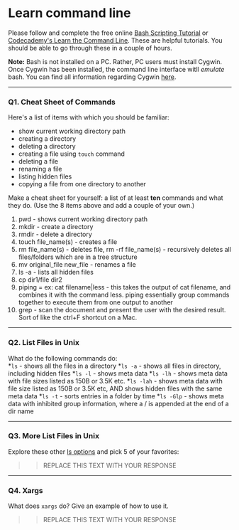# Learn command line

Please follow and complete the free online [Bash Scripting Tutorial](https://ryanstutorials.net/bash-scripting-tutorial/) or [Codecademy's Learn the Command Line](https://www.codecademy.com/learn/learn-the-command-line). These are helpful tutorials. You should be able to go through these in a couple of hours.

**Note:** Bash is not installed on a PC. Rather, PC users must install Cygwin. Once Cygwin has been installed, the command line interface witll _emulate_ bash. You can find all information regarding Cygwin [here](https://www.cygwin.com/).

---

### Q1.  Cheat Sheet of Commands  

Here's a list of items with which you should be familiar:  
* show current working directory path
* creating a directory
* deleting a directory
* creating a file using `touch` command
* deleting a file
* renaming a file
* listing hidden files
* copying a file from one directory to another

Make a cheat sheet for yourself: a list of at least **ten** commands and what they do.  (Use the 8 items above and add a couple of your own.)  

> > 
1. pwd - shows current working directory path 
2. mkdir - create a directory 
3. rmdir - delete a directory 
4. touch file_name(s) - creates a file 
5. rm file_name(s) - deletes file, rm -rf file_name(s) - recursively deletes all files/folders which are in a tree structure
6. mv original_file new_file - renames a file 
7. ls -a - lists all hidden files 
8. cp dir1/file dir2
9. piping = ex: cat filename|less - this takes the output of cat filename, and combines it with the command less. piping essentially group commands together to execute them from one output to another 
10. grep - scan the document and present the user with the desired result. Sort of like the ctrl+F shortcut on a Mac. 

---

### Q2.  List Files in Unix   

What do the following commands do:  
*`ls`  - shows all the files in a directory 
*`ls -a`  - shows all files in directory, including hidden files 
*`ls -l`  - shows meta data 
*`ls -lh`  - shows meta data with file sizes listed as 150B or 3.5K etc. 
*`ls -lah`  - shows meta data with file size listed as 150B or 3.5K etc, AND shows hidden files with the same meta data
*`ls -t`  - sorts entries in a folder by time 
*`ls -Glp`  - shows meta data with inhibited group information, where a / is appended at the end of a dir name



---

### Q3.  More List Files in Unix  

Explore these other [ls options](http://www.techonthenet.com/unix/basic/ls.php) and pick 5 of your favorites:

> > REPLACE THIS TEXT WITH YOUR RESPONSE

---

### Q4.  Xargs   

What does `xargs` do? Give an example of how to use it.

> > REPLACE THIS TEXT WITH YOUR RESPONSE

 

